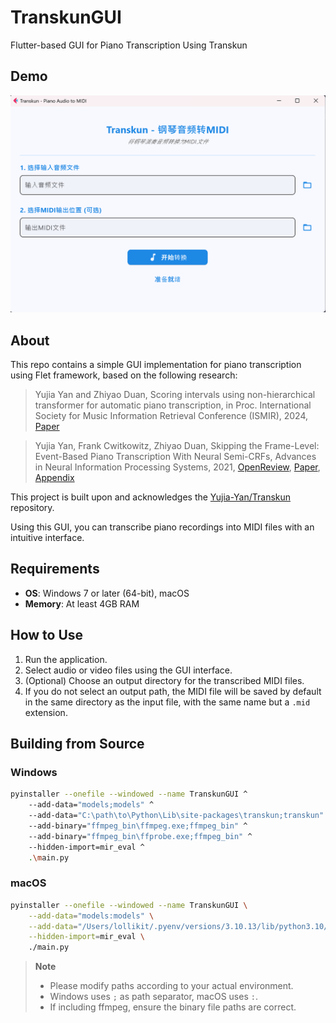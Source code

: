 # TranskunGUI

Flutter-based GUI for Piano Transcription Using Transkun

## Demo

![TranskunGUI Demo](assets/image.png)

## About

This repo contains a simple GUI implementation for piano transcription using Flet framework, based on the following research:

> Yujia Yan and Zhiyao Duan, Scoring intervals using non-hierarchical transformer for automatic piano transcription, in Proc. International Society for Music Information Retrieval Conference (ISMIR), 2024, [Paper](https://arxiv.org/abs/2404.09466)

> Yujia Yan, Frank Cwitkowitz, Zhiyao Duan, Skipping the Frame-Level: Event-Based Piano Transcription With Neural Semi-CRFs, Advances in Neural Information Processing Systems, 2021, [OpenReview](https://openreview.net/forum?id=DGA8XbJ8FVd), [Paper](https://openreview.net/pdf?id=DGA8XbJ8FVd), [Appendix](https://openreview.net/attachment?id=DGA8XbJ8FVd&name=supplementary_material)

This project is built upon and acknowledges the [Yujia-Yan/Transkun](https://github.com/Yujia-Yan/Transkun) repository.

Using this GUI, you can transcribe piano recordings into MIDI files with an intuitive interface.

## Requirements

- **OS**: Windows 7 or later (64-bit), macOS
- **Memory**: At least 4GB RAM

## How to Use

1. Run the application.
2. Select audio or video files using the GUI interface.
3. (Optional) Choose an output directory for the transcribed MIDI files.
4. If you do not select an output path, the MIDI file will be saved by default in the same directory as the input file, with the same name but a `.mid` extension.

## Building from Source

### Windows

```bash
pyinstaller --onefile --windowed --name TranskunGUI ^
    --add-data="models;models" ^
    --add-data="C:\path\to\Python\Lib\site-packages\transkun;transkun" ^
    --add-binary="ffmpeg_bin\ffmpeg.exe;ffmpeg_bin" ^
    --add-binary="ffmpeg_bin\ffprobe.exe;ffmpeg_bin" ^
    --hidden-import=mir_eval ^
    .\main.py
```

### macOS

```bash
pyinstaller --onefile --windowed --name TranskunGUI \
    --add-data="models:models" \
    --add-data="/Users/lollikit/.pyenv/versions/3.10.13/lib/python3.10/site-packages/transkun:transkun" \
    --hidden-import=mir_eval \
    ./main.py
```

> **Note**
>
> - Please modify paths according to your actual environment.
> - Windows uses `;` as path separator, macOS uses `:`.
> - If including ffmpeg, ensure the binary file paths are correct.
